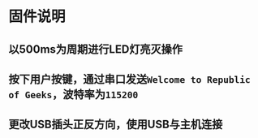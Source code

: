 # 固件说明
## 以500ms为周期进行LED灯亮灭操作
## 按下用户按键，通过串口发送``` Welcome to Republic of Geeks ```，波特率为``` 115200 ```
## 更改USB插头正反方向，使用USB与主机连接
